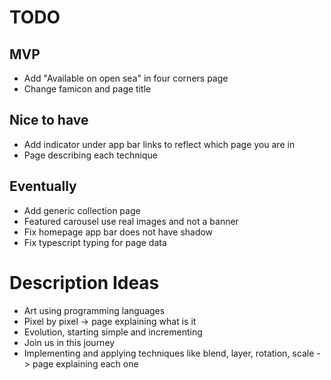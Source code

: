 # TODO

## MVP
* Add "Available on open sea" in four corners page
* Change famicon and page title

## Nice to have
* Add indicator under app bar links to reflect which page you are in
* Page describing each technique

## Eventually
* Add generic collection page
* Featured carousel use real images and not a banner
* Fix homepage app bar does not have shadow
* Fix typescript typing for page data 

# Description Ideas
* Art using programming languages
* Pixel by pixel -> page explaining what is it
* Evolution, starting simple and incrementing
* Join us in this journey
* Implementing and applying techniques like blend, layer, rotation, scale -> page explaining each one